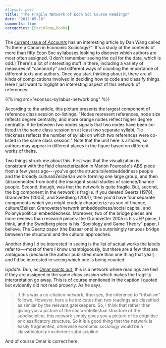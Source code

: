 ```yaml
---
#layout: post
title: "The Fragile Network of Econ Soc Course Readings"
date: "2012-05-16"
comments: true
categories: [Sociology,Books]
---
```


The [current issue of _Accounts_](http://www2.asanet.org/sectionecon/accounts12sp.pdf) has an interesting article by Dan Wang called "Is there a Canon in Economic Sociology?". It's a study of the contents of more than fifty Econ Soc syllabuses looking to discover which authors are most often assigned. (I don't remember seeing the call for the data, which is odd.) There's a lot of interesting stuff in there, including a variety of measures of "canonicity" and different ways of counting the importance of different texts and authors. Once you start thinking about it, there are all kinds of complications involved in deciding how to code and classify things. Here I just want to higlight an interesting aspect of this network of references:

{{% img src="econsoc-syllabus-network.png" %}}

According to the article, this picture presents the largest component of reference class session co-listings. "Nodes represent references, node size reflects degree centrality, and more orange nodes reflect higher degree centrality. A tie between two nodes signals that two nodes have been co-listed in the same class session on at least two separate syllabi. Tie thickness reflects the number of syllabi on which two references were co-listed in the same class session." Note that the unit here is articles, so authors may appear in different places in the figure based on different works of theirs. 

Two things struck me about this. First was that the visualization is consistent with the field characterization in Marion Fourcade's ABS piece from a few years ago---you've got the structural/embeddedness people and the broadly cultural/Zelizerian work forming one large group, and then (disconnected from both) the insurgent social studies of science/finance people. Second, though, was that the network is quite fragile. But, second, the big component in the network is fragile. If you deleted Geertz (1978), Granovetter (2005), and Swedberg (2001), then you'd have four separate components which you might crudely characterize as soc of finance, culture/Zelizer, Granovetter/network embeddedness/social capital, and Polanyi/political embeddedness. Moreover, two of the bridge pieces are more reviews than research pieces: the Granovetter 2005 is his JEP piece, I think, and the Swedberg piece is his "Sociology and Game Theory" paper, I believe. The Geertz paper (the Bazaar one) is a surprisingly tenuous bridge between the structural and the cultural approaches. 

Another thing I'd be interested in seeing is the list of actual works the labels refer to---most of them I know unambiguously, but there are a few that are ambiguous (because the author published more than one thing that year) and I'd be interested in seeing which one is being counted.

_Update:_ Duh, as [Omar points out](http://orgtheory.wordpress.com/2012/05/16/the-fragile-network-of-econ-soc-readings/#comment-104849), this is a network where readings are tied if they are assigned in the same _class session_ which makes the fragility interpretation go away. This is of course mentioned in the caption I quoted but evidently did not read properly. As he says, 

> If this was a co-citation network, then yes, the inference to “tribalism” follows. However, here a tie indicates that two readings are classified as similar by the relevant gatekeepers. So, I think that rather than giving you a picture of the socio-intellectual structure of the subdiscipline, this network simply gives you a picture of its cognitive or classificatory structure. So it is a good thing that the network is easily fragmented, otherwise economic sociology would be a classificatorily incoherent subdiscipline.

And of course Omar is correct here.
